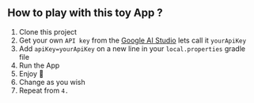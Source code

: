 ## How to play with this toy App ?
1. Clone this project
2. Get your own `API key` from the [Google AI Studio](https://makersuite.google.com/app/apikey) lets call it `yourApiKey`
3. Add ```apiKey=yourApiKey``` on a new line in your `local.properties` gradle file
4. Run the App
5. Enjoy 🥳
6. Change as you wish
7. Repeat from `4.`
